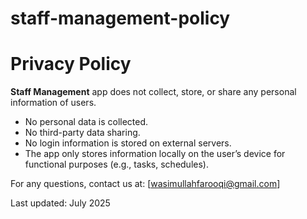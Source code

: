 # staff-management-policy
# Privacy Policy

**Staff Management** app does not collect, store, or share any personal information of users.

- No personal data is collected.
- No third-party data sharing.
- No login information is stored on external servers.
- The app only stores information locally on the user’s device for functional purposes (e.g., tasks, schedules).

For any questions, contact us at: [wasimullahfarooqi@gmail.com]

Last updated: July 2025
